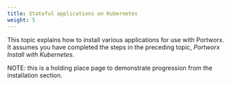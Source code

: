 ```yaml
---
title: Stateful applications on Kubernetes
weight: 5
---
```


This topic explains how to install various applications for use with Portworx. It assumes you have completed the steps in the preceding topic, _Portworx Install with Kubernetes._

NOTE: this is a holding place page to demonstrate progression from the installation section.